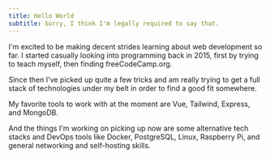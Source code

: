 ```yaml
---
title: Hello World
subtitle: Sorry, I think I'm legally required to say that.
---
```

I'm excited to be making decent strides learning about web development so far. I started casually looking into programming back in 2015, first by trying to teach myself, then finding freeCodeCamp.org.

Since then I've picked up quite a few tricks and am really trying to get a full stack of technologies under my belt in order to find a good fit somewhere.

My favorite tools to work with at the moment are Vue, Tailwind, Express, and MongoDB.

And the things I'm working on picking up now are some alternative tech stacks and DevOps tools like Docker, PostgreSQL, Linux, Raspberry Pi, and general networking and self-hosting skills.
